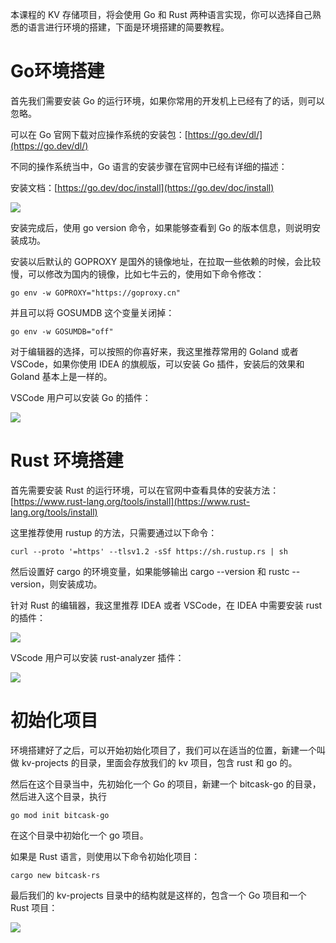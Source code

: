 本课程的 KV 存储项目，将会使用 Go 和 Rust 两种语言实现，你可以选择自己熟悉的语言进行环境的搭建，下面是环境搭建的简要教程。
# Go环境搭建

首先我们需要安装 Go 的运行环境，如果你常用的开发机上已经有了的话，则可以忽略。

可以在 Go 官网下载对应操作系统的安装包：[https://go.dev/dl/](https://go.dev/dl/)

不同的操作系统当中，Go 语言的安装步骤在官网中已经有详细的描述：

安装文档：[https://go.dev/doc/install](https://go.dev/doc/install)

![](GoDownload.png)

安装完成后，使用 go version 命令，如果能够查看到 Go 的版本信息，则说明安装成功。

安装以后默认的 GOPROXY 是国外的镜像地址，在拉取一些依赖的时候，会比较慢，可以修改为国内的镜像，比如七牛云的，使用如下命令修改：

```shell
go env -w GOPROXY="https://goproxy.cn"
```

并且可以将 GOSUMDB 这个变量关闭掉：

```shell
go env -w GOSUMDB="off"
```

对于编辑器的选择，可以按照的你喜好来，我这里推荐常用的 Goland 或者 VSCode，如果你使用 IDEA 的旗舰版，可以安装 Go 插件，安装后的效果和 Goland 基本上是一样的。

VSCode 用户可以安装 Go 的插件：

![](vscodePlug-in.png)

# Rust 环境搭建

首先需要安装 Rust 的运行环境，可以在官网中查看具体的安装方法：
[https://www.rust-lang.org/tools/install](https://www.rust-lang.org/tools/install)

这里推荐使用 rustup 的方法，只需要通过以下命令：

```shell
curl --proto '=https' --tlsv1.2 -sSf https://sh.rustup.rs | sh
```

然后设置好 cargo 的环境变量，如果能够输出 cargo --version 和 rustc --version，则安装成功。

针对 Rust 的编辑器，我这里推荐 IDEA 或者 VSCode，在 IDEA 中需要安装 rust 的插件：

![](Pasted%20image%2020230529161634.png)

VScode 用户可以安装 rust-analyzer 插件：

![](Pasted%20image%2020230529161656.png)

# 初始化项目

环境搭建好了之后，可以开始初始化项目了，我们可以在适当的位置，新建一个叫做 kv-projects 的目录，里面会存放我们的 kv 项目，包含 rust 和 go 的。

然后在这个目录当中，先初始化一个 Go 的项目，新建一个 bitcask-go 的目录，然后进入这个目录，执行

```shell
go mod init bitcask-go
```

在这个目录中初始化一个 go 项目。

如果是 Rust 语言，则使用以下命令初始化项目：

```shell
cargo new bitcask-rs
```

最后我们的 kv-projects 目录中的结构就是这样的，包含一个 Go 项目和一个 Rust 项目：

![](Pasted%20image%2020230529161835.png)

